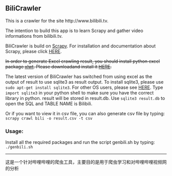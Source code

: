 <h2>BiliCrawler</h2>

<p>This is a crawler for the site http://www.bilibili.tv.</p>

<p>The intention to build this app is to learn Scrapy and gather video informations from bilibili.tv.</p>

<p>BiliCrawler is build on <a href="http://scrapy.org/">Scrapy</a>. For installation and documentation about Scrapy, please click <a href="http://doc.scrapy.org/en/latest/intro/install.html">HERE</a>.</p>

<p><strike>In order to generate Excel crawling result, you should install python excel package <a href="http://www.python-excel.org/">xlwt</a>. Please downloadand install it <a href="https://pypi.python.org/pypi/xlwt"> HERE</a>.</strike></p>

<p>The latest version of BiliCrawler has switched from using excel as the output of result to use sqlite3 as result output. To install sqlite3, please use <code>sudo apt-get install sqlite3</code>. For other OS users, please see <a href="http://www.sqlite.org/download.html">HERE</a>. Type <code>import sqlite3</code> in your python shell to make sure you have the correct library in python. result will be stored in result.db. Use <code>sqlite3 result.db</code> to open the SQL and TABLE NAME is Bilibili.</p>

<p>Or if you want to view it in csv file, you can also generate csv file by typing: <br /><code>scrapy crawl bili -o result.csv -t csv</code></p>

<h3>Usage:</h3>

<p>Install all the required packages and run the script genbili.sh by typing:<br /><code>./genbili.sh</code></p>

<hr />

<p>这是一个针对哔哩哔哩的爬虫工具，主要目的是用于爬虫学习和对哔哩哔哩视频网的分析</p>
